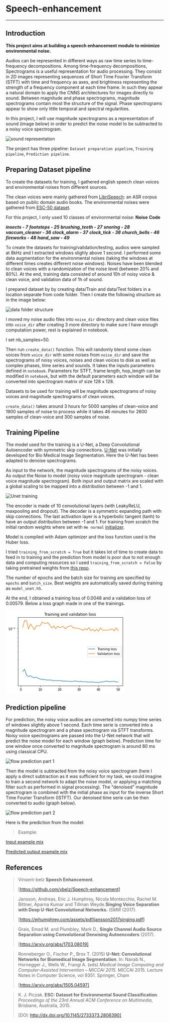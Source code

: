 # Speech-enhancement
---

## Introduction
**This project aims at building a speech enhancement module to minimize environmental noise.**

Audios can be represented in different ways as raw time series to time-frequency decompositions.
Among time-frequency decompositions, Spectrograms is a useful representation for audio processing. They consist in 2D images representing sequences of Short Time Fourier Transform (STFT) with time and frequency as axes, and brightness representing the strength of a frequency component at each time frame. In such they appear a natural domain to apply the CNNS architectures for images directly to sound. Between magnitude and phase spectrograms, magnitude spectrograms contain most the structure of the signal. Phase spectrograms appear to show only little temporal and spectral regularities.

In this project, I will use magnitude spectrograms as a representation of sound (image below) in order to predict the noise model to be subtracted to a noisy voice spectrogram.

<img src="https://github.com/vbelz/Speech-enhancement/raw/master/img/sound_to_spectrogram.png" alt="sound representation" title="sound representation" />

The project has three pipeline:  `Dataset preparation pipeline`, `Training pipeline`, `Prediction pipeline`.

## Preparing Dataset pipeline

To create the datasets for training, I gathered english speech clean voices  and environmental noises from different sources.

The clean voices were mainly gathered from [LibriSpeech](http://www.openslr.org/12/): an ASR corpus based on public domain audio books.
The environmental noises were gathered from [ESC-50 dataset](https://github.com/karoldvl/ESC-50).  

 For this project, I only used 10 classes of environmental noise: 
 **Noise**    **Code**
 
***insects - 7***
***footsteps - 25***
***brushing_teeth - 27***
***snoring - 28***
***vaccum_cleaner - 36***
***clock_alarm - 37***
***clock_tick - 38***
***church_bells - 46***
***fireworks - 48***
***hand_saw - 49***

To create the datasets for training/validation/testing, audios were sampled at 8kHz and I extracted windows slighly above 1 second. I performed some data augmentation for the environmental noises (taking the windows at different times creates different noise windows). Noises have been blended to clean voices  with a randomization of the noise level (between 20% and 80%). At the end, training data consisted of around 10h of noisy voice & clean voice,
and validation data of 1h of sound.

I prepared dataset by by creating data/Train and data/Test folders in a location separate from code folder. Then I create the following structure as in the image below:

<img src="https://github.com/vbelz/Speech-enhancement/raw/master/img/structure_folder.png" alt="data folder structure" title="data folder structure" />

I moved my noise audio files into `noise_dir` directory and clean voice files into `voice_dir` after creating 3 more directory to make sure I have enough computation power, rest is explained in notebook.

I set nb_samples=50.

Then run `create_data()` function. This will randomly blend some clean voices from `voice_dir` with some noises from `noise_dir` and save the spectrograms of noisy voices, noises and clean voices to disk as well as complex phases, time series and sounds. It takes the inputs parameters defined in  `notebook`. Parameters for STFT, frame length, hop_length can be modified in `notebook`, but with the default parameters each window will be converted into spectrogram matrix of size 128 x 128.

Datasets to be used for training will be magnitude spectrograms of noisy voices and magnitude spectrograms of clean voices.

`create_data()` takes around 3 hours for 5000 samples of clean-voice and 1900 samples of noise to process while it takes 46 minutes for 2600 samples of clean-voice and 300 samples of noise. 


## Training Pipeline

The model used for the training is a U-Net, a Deep Convolutional Autoencoder with symmetric skip connections. [U-Net](https://arxiv.org/abs/1505.04597) was initially developed for Bio Medical Image Segmentation. Here the U-Net has been adapted to denoise spectrograms.

As input to the network, the magnitude spectrograms of the noisy voices. As output the Noise to model (noisy voice magnitude spectrogram - clean voice magnitude spectrogram). Both input and output matrix are scaled with a global scaling to be mapped into a distribution between -1 and 1.

<img src="https://github.com/vbelz/Speech-enhancement/raw/master/img/Unet_noisyvoice_to_noisemodel.png" alt="Unet training" title="Unet training" />

The encoder is made of 10 convolutional layers (with LeakyReLU, maxpooling and dropout). The decoder is a symmetric expanding path with skip connections. The last activation layer is a hyperbolic tangent (tanh) to have an output distribution between -1 and 1. For training from scratch the initial random weights where set with `He normal` [initializer](https://www.tensorflow.org/api_docs/python/tf/keras/initializers/HeNormal).

Model is compiled with Adam optimizer and the loss function used is the Huber loss.

I tried `training_from_scratch = True` but it takes lot of time to create data to feed in to training and the prediction from model is poor due to not enough data and computing resources so I used `training_from_scratch = False` by taking pretrained weights from [this repo](https://github.com/vbelz/Speech-enhancement/blob/master/weights/model_unet.h5).

The number of epochs and the batch size for training are specified by `epochs` and `batch_size`. Best weights are automatically saved during training as `model_unet.h5`.

At the end, I obtained a training loss of 0.0048 and a validation loss of 0.00579. Below a loss graph made in one of the trainings.

<img src="https://github.com/ShaileshKumar97/Speech-Enhancement/blob/main/notebook/loss_training.png?raw=true" alt="loss training" title="loss training" />

## Prediction pipeline

For prediction, the noisy voice audios are converted into numpy time series of windows slightly above 1 second. Each time serie is converted into a magnitude spectrogram and a phase spectrogram via STFT transforms. Noisy voice spectrograms are passed into the U-Net network that will predict the noise model for each window (graph below). Prediction time for one window once converted to magnitude spectrogram is around 80 ms using classical CPU.

<img src="https://github.com/vbelz/Speech-enhancement/raw/master/img/flow_prediction.png" alt="flow prediction part 1" title="flow prediction part 1" />

Then the model is subtracted from the noisy voice spectrogram (here I apply a direct subtraction as it was sufficient for my task, we could imagine to train a second network to adapt the noise model, or applying a matching filter such as performed in signal processing). The "denoised" magnitude spectrogram is combined with the initial phase as input for the inverse Short Time Fourier Transform (ISTFT). Our denoised time serie can be then converted to audio (graph below).

<img src="https://github.com/vbelz/Speech-enhancement/raw/master/img/flow_prediction_part2.png" alt="flow prediction part 2" title="flow prediction part 2" />

Here is the prediction from the model:

> Example:

[Input example mix](https://github.com/ShaileshKumar97/Speech-Enhancement/blob/main/demo/input/noisy_voice_long_t2.wav)

[Predicted output example mix](https://github.com/ShaileshKumar97/Speech-Enhancement/blob/main/demo/prediction/denoise_t2.wav)


## References

>Vinsent-belz **Speech Enhancement**.
>
>[https://github.com/vbelz/Speech-enhancement]

>Jansson, Andreas, Eric J. Humphrey, Nicola Montecchio, Rachel M. Bittner, Aparna Kumar and Tillman Weyde.**Singing Voice Separation with Deep U-Net Convolutional Networks.** *ISMIR* (2017).
>
>[https://ejhumphrey.com/assets/pdf/jansson2017singing.pdf]

>Grais, Emad M. and Plumbley, Mark D., **Single Channel Audio Source Separation using Convolutional Denoising Autoencoders** (2017).
>
>[https://arxiv.org/abs/1703.08019]

>Ronneberger O., Fischer P., Brox T. (2015) **U-Net: Convolutional Networks for Biomedical Image Segmentation**. In: Navab N., Hornegger J., Wells W., Frangi A. (eds) *Medical Image Computing and Computer-Assisted Intervention – MICCAI 2015*. MICCAI 2015. Lecture Notes in Computer Science, vol 9351. Springer, Cham
>
>[https://arxiv.org/abs/1505.04597]

> K. J. Piczak. **ESC: Dataset for Environmental Sound Classification**. *Proceedings of the 23rd Annual ACM Conference on Multimedia*, Brisbane, Australia, 2015.
>
> [DOI: http://dx.doi.org/10.1145/2733373.2806390]

